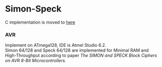 # Simon-Speck
C implementation is moved to <a href="https://github.com/openluopworld/block_ciphers" target="_blank">here</a>

### AVR
Implement on ATmega128, IDE is Atmel Studio 6.2.<br>
Simon 64/128 and Speck 64/128 are implemented for Minimal RAM and High-Throughput according to paper <i>The SIMON and SPECK Block Ciphers on AVR 8-Bit Microcontrollers.</i><br>
